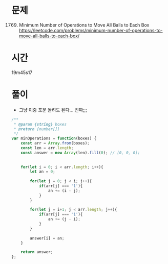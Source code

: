 # 문제
1769. Minimum Number of Operations to Move All Balls to Each Box
https://leetcode.com/problems/minimum-number-of-operations-to-move-all-balls-to-each-box/
# 시간
19m45s17
# 풀이
- 그냥 이중 포문 돌려도 된다... 진짜;;;
```javascript
/**
 * @param {string} boxes
 * @return {number[]}
 */
var minOperations = function(boxes) {
    const arr = Array.from(boxes);
    const len = arr.length;
    const answer = new Array(len).fill(0); // [0, 0, 0];
    
    
    for(let i = 0; i < arr.length; i++){
        let an = 0;
        
        for(let j = 0; j < i; j++){
            if(arr[j] === '1'){
                an += (i - j);
            }
        }
        
        for(let j = i+1; j < arr.length; j++){
            if(arr[j] === '1'){
                an += (j - i);
            }
        }
        
        answer[i] = an;
    }

    return answer;
};
```